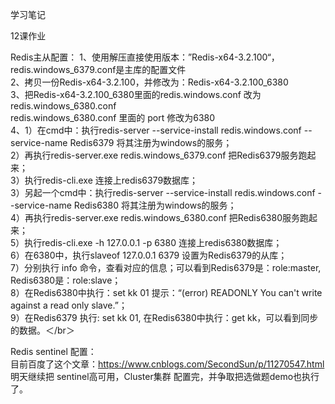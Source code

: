 学习笔记

12课作业

Redis主从配置：
1、使用解压直接使用版本：”Redis-x64-3.2.100“，redis.windows_6379.conf是主库的配置文件  
2、拷贝一份Redis-x64-3.2.100，并修改为：Redis-x64-3.2.100_6380  
3、把Redis-x64-3.2.100_6380里面的redis.windows.conf 改为redis.windows_6380.conf  
   redis.windows_6380.conf 里面的 port 修改为6380  
4、1）在cmd中：执行redis-server --service-install redis.windows.conf  --service-name Redis6379  将其注册为windows的服务；  
   2）再执行redis-server.exe redis.windows_6379.conf 把Redis6379服务跑起来；  
   3）执行redis-cli.exe 连接上redis6379数据库；  
   3）另起一个cmd中：执行redis-server --service-install redis.windows.conf  --service-name Redis6380  将其注册为windows的服务；  
   4）再执行redis-server.exe redis.windows_6380.conf 把Redis6380服务跑起来；  
   5）执行redis-cli.exe -h 127.0.0.1 -p 6380 连接上redis6380数据库；  
   6）在6380中，执行slaveof 127.0.0.1 6379 设置为Redis6379的从库；  
   7）分别执行 info 命令，查看对应的信息；可以看到Redis6379是：role:master, Redis6380是：role:slave；  
   8）在Redis6380中执行：set kk 01 提示：“(error) READONLY You can't write against a read only slave.”；  
   9）在Redis6379 执行: set kk 01, 在Redis6380中执行：get kk，可以看到同步的数据。＜/br＞
   
   
Redis sentinel 配置：  
目前百度了这个文章：https://www.cnblogs.com/SecondSun/p/11270547.html   
明天继续把 sentinel高可用，Cluster集群 配置完，并争取把选做题demo也执行了。  
   
